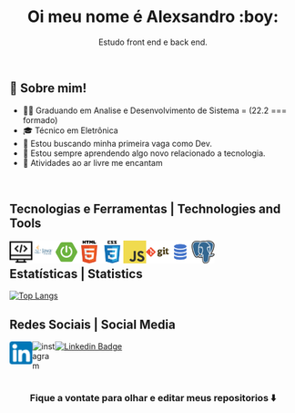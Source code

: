 <p align="center">

<h1 align="center"> Oi meu nome é Alexsandro :boy:</h1>

<p align="center"> Estudo front end e back end.</p>

</p>

<br/>

## 💬 Sobre mim!

- 🧑‍🎓 Graduando em Analise e Desenvolvimento de Sistema = (22.2 === formado)
- 🎓 Técnico em Eletrônica
- 💼 Estou buscando minha primeira vaga como Dev.
- 🚀 Estou sempre aprendendo algo novo relacionado a tecnologia.
- 🚴 Atividades ao ar livre me encantam

<br/>

## Tecnologias e Ferramentas | Technologies and Tools

<img align="left" width="40px" src="./img/programming.png" alt="computador dev">
<img align="left" width="40px" src="./img/java.png" alt="lingaguem java">
<img align="left" width="40px" src="./img/spring.png">
<img align="left" width="40px" src="./img/html.png">
<img align="left" width="40px" src="./img/css.png">
<img align="left" width="40px" src="./img/js.png">
<img align="left" width="40px" src="./img/git.png">
<img align="left" width="40px" src="./img/sql.png">
<img align="left" width="40px" src="./img/postgresql.png">

<br/>

## Estatísticas | Statistics

[![Top Langs](https://github-readme-stats.vercel.app/api/top-langs/?username=alexsandro-cristiano&langs_count=30)](https://github.com/alexsandro-cristiano/github-readme-stats)

## Redes Sociais | Social Media

[<img align="left" alt="linkedin" width="40px" src="./img/lk.png">][linkedin]

[<img align="left" alt="instagram" width="40px" src="./img/ig.png">][instagram]

<!-- Sites -->

[linkedin]: https://www.linkedin.com/in/alexsandro-cristiano/
[instagram]: https://www.instagram.com/alex_o_sander/

[![Linkedin Badge](https://img.shields.io/badge/-Alexsandro%20Cristiano-0000FF?style=flat-square&logo=Linkedin&logoColor=white&link=https://www.linkedin.com/in/alexsandro-cristiano/)](https://www.linkedin.com/in/alexsandro-cristiano/)

<br>
<br>

### <div align="center"> Fique a vontate para olhar e editar meus repositorios ⬇️ </div>
